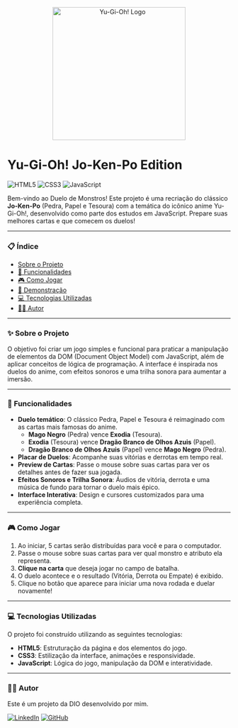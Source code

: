 <p align="center">
  <img src="https://logos-world.net/wp-content/uploads/2024/09/Yu-Gi-Oh-Duel-Monsters-Logo-2001.png" width="300" alt="Yu-Gi-Oh! Logo">
</p>

# Yu-Gi-Oh! Jo-Ken-Po Edition

![HTML5](https://img.shields.io/badge/HTML5-E34F26?style=for-the-badge&logo=html5&logoColor=white)
![CSS3](https://img.shields.io/badge/CSS3-1572B6?style=for-the-badge&logo=css3&logoColor=white)
![JavaScript](https://img.shields.io/badge/JavaScript-F7DF1E?style=for-the-badge&logo=javascript&logoColor=black)

Bem-vindo ao Duelo de Monstros! Este projeto é uma recriação do clássico **Jo-Ken-Po** (Pedra, Papel e Tesoura) com a temática do icônico anime Yu-Gi-Oh!, desenvolvido como parte dos estudos em JavaScript. Prepare suas melhores cartas e que comecem os duelos!

---

### 📋 Índice

- [Sobre o Projeto](#-sobre-o-projeto)
- [🚀 Funcionalidades](#-funcionalidades)
- [🎮 Como Jogar](#-como-jogar)
- [📸 Demonstração](#-demonstração)
- [💻 Tecnologias Utilizadas](#-tecnologias-utilizadas)
- [👨‍💻 Autor](#-autor)

---

### ✨ Sobre o Projeto

O objetivo foi criar um jogo simples e funcional para praticar a manipulação de elementos da DOM (Document Object Model) com JavaScript, além de aplicar conceitos de lógica de programação. A interface é inspirada nos duelos do anime, com efeitos sonoros e uma trilha sonora para aumentar a imersão.

---

### 🚀 Funcionalidades

- **Duelo temático**: O clássico Pedra, Papel e Tesoura é reimaginado com as cartas mais famosas do anime.
  - **Mago Negro** (Pedra) vence **Exodia** (Tesoura).
  - **Exodia** (Tesoura) vence **Dragão Branco de Olhos Azuis** (Papel).
  - **Dragão Branco de Olhos Azuis** (Papel) vence **Mago Negro** (Pedra).
- **Placar de Duelos**: Acompanhe suas vitórias e derrotas em tempo real.
- **Preview de Cartas**: Passe o mouse sobre suas cartas para ver os detalhes antes de fazer sua jogada.
- **Efeitos Sonoros e Trilha Sonora**: Áudios de vitória, derrota e uma música de fundo para tornar o duelo mais épico.
- **Interface Interativa**: Design e cursores customizados para uma experiência completa.

---

### 🎮 Como Jogar

1.  Ao iniciar, 5 cartas serão distribuídas para você e para o computador.
2.  Passe o mouse sobre suas cartas para ver qual monstro e atributo ela representa.
3.  **Clique na carta** que deseja jogar no campo de batalha.
4.  O duelo acontece e o resultado (Vitória, Derrota ou Empate) é exibido.
5.  Clique no botão que aparece para iniciar uma nova rodada e duelar novamente!


---


### 💻 Tecnologias Utilizadas

O projeto foi construído utilizando as seguintes tecnologias:

- **HTML5**: Estruturação da página e dos elementos do jogo.
- **CSS3**: Estilização da interface, animações e responsividade.
- **JavaScript**: Lógica do jogo, manipulação da DOM e interatividade.

---

### 👨‍💻 Autor

 Este é um projeto da DIO desenvolvido por mim.

[![LinkedIn](https://img.shields.io/badge/LinkedIn-0077B5?style=for-the-badge&logo=linkedin&logoColor=white)](https://www.linkedin.com/in/gtorres73/)
[![GitHub](https://img.shields.io/badge/GitHub-181717?style=for-the-badge&logo=github&logoColor=white)](https://github.com/gtorres73)
